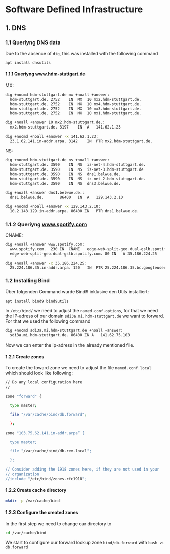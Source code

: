 # Software Defined Infrastructure

## 1. DNS 

### 1.1 Queriyng DNS data

Due to the absence of `dig`, this was installed with the following command 
```bash
apt install dnsutils
```

#### 1.1.1 Queriyng www.hdm-stuttgart.de

MX:

```bash
dig +nocmd hdm-stuttgart.de mx +noall +answer:
  hdm-stuttgart.de.	2752	IN	MX	10 mx2.hdm-stuttgart.de.
  hdm-stuttgart.de.	2752	IN	MX	10 mx4.hdm-stuttgart.de.
  hdm-stuttgart.de.	2752	IN	MX	10 mx3.hdm-stuttgart.de.
  hdm-stuttgart.de.	2752	IN	MX	10 mx1.hdm-stuttgart.de.
```

```bash
dig +noall +answer 10 mx2.hdm-stuttgart.de.:
  mx2.hdm-stuttgart.de.	3197	IN	A	141.62.1.23
```

```bash
dig +nocmd +noall +answer -x 141.62.1.23:
  23.1.62.141.in-addr.arpa. 3142	IN	PTR	mx2.hdm-stuttgart.de.
```

NS:
```bash
dig +nocmd hdm-stuttgart.de ns +noall +answer:
  hdm-stuttgart.de.	3590	IN	NS	iz-net-4.hdm-stuttgart.de.
  hdm-stuttgart.de.	3590	IN	NS	iz-net-3.hdm-stuttgart.de
  hdm-stuttgart.de.	3590	IN	NS	dns1.belwue.de.
  hdm-stuttgart.de.	3590	IN	NS	iz-net-2.hdm-stuttgart.de.
  hdm-stuttgart.de.	3590	IN	NS	dns3.belwue.de.
```

```bash
dig +noall +answer dns1.belwue.de.:
  dns1.belwue.de.		86400	IN	A	129.143.2.10
```

```bash
dig +nocmd +noall +answer -x 129.143.2.10:
  10.2.143.129.in-addr.arpa. 86400 IN	PTR	dns1.belwue.de.
```

### 1.1.2 Queriyng www.spotify.com
  
CNAME:
```bash
dig +noall +answer www.spotify.com:
  www.spotify.com.	230	IN	CNAME	edge-web-split-geo.dual-gslb.spotify.com.
  edge-web-split-geo.dual-gslb.spotify.com. 80 IN	A 35.186.224.25
```

```bash
dig +noall +answer -x 35.186.224.25:
  25.224.186.35.in-addr.arpa. 120	IN	PTR	25.224.186.35.bc.googleusercontent.com.
```


### 1.2 Installing Bind

  Über folgenden Command wurde Bind9 inklusive den Utils installiert: 
  ```bash
  apt install bind9 bind9utils
  ```

  In `/etc/bind/` we need to adjust the `named.conf.options`, for that we need the IP-adress of our domain `sdi3a.mi.hdm-stuttgart.de` we want to forward. For that we used the following command 
  ```bash
  dig +nocmd sdi3a.mi.hdm-stuttgart.de +noall +answer:
    sdi3a.mi.hdm-stuttgart.de. 86400 IN	A	141.62.75.103
   ```
   Now we can enter the ip-adress in the already mentioned file.

#### 1.2.1 Create zones

  To create the foward zone we need to adjust the file `named.conf.local` which should look like following: 

  ```bash
  // Do any local configuration here
  //

  zone "forward" {

    type master;

    file "/var/cache/bind/db.forward";

    };

  zone "103.75.62.141.in-addr.arpa“ {

    type master;

    file "/var/cache/bind/db.rev-local";

    };

  // Consider adding the 1918 zones here, if they are not used in your
  // organization
  //include "/etc/bind/zones.rfc1918";
  ```

#### 1.2.2 Create cache directory

  ```bash 
  mkdir -p /var/cache/bind
  ```


#### 1.2.3 Configure the created zones

  In the first step we need to change our directory to
  ```bash 
  cd /var/cache/bind
  ```
  We start to configure our forward lookup zone `bind/db.forward` with ```bash vi db.forward```

